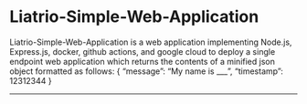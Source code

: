 # Liatrio-Simple-Web-Application
Liatrio-Simple-Web-Application is a web application implementing Node.js, Express.js, docker, github actions, and google cloud to deploy
a single endpoint web application which returns the contents of a minified json object formatted as follows:
{
  “message”: “My name is ___”,
  “timestamp”: 12312344
}


---------------------------------------------------------------------------------------------------------------------------------------------
